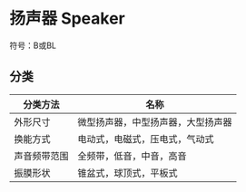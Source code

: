# 扬声器 Speaker
符号：B或BL
## 分类
| 分类方法    | 名称                          |
|------------|------------------------------|
| 外形尺寸    | 微型扬声器，中型扬声器，大型扬声器 |
| 换能方式    | 电动式，电磁式，压电式，气动式    |
| 声音频带范围 | 全频带，低音，中音，高音         |
| 振膜形状    | 锥盆式，球顶式，平板式           |
